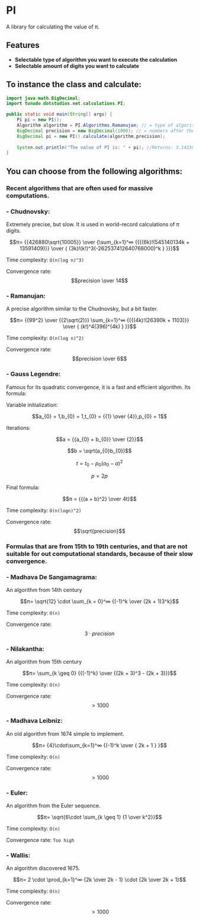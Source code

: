 # PI

A library for calculating the value of π.

## Features

- **Selectable type of algorithm you want to execute the calculation**
- **Selectable amount of digits you want to calculate**

## To instance the class and calculate:
```java
import java.math.BigDecimal;
import tunudo.dotstudios.net.calculations.PI;

public static void main(String[] args) {
    Pi pi = new PI();
    Algorithm algorithm = PI.Algorithms.Ramanujan; // = type of algorithm you want to make the calculation with;
    BigDecimal precision = new BigDecimal(1000); // = numbers after the decimal point you want;
    BigDecimal pi = new PI().calculate(algorithm,precision);
    
    System.out.println("The value of PI is: " + pi); //Returns: 3.1415926535
}
```

## You can choose from the following algorithms:
### Recent algorithms that are often used for massive computations.
### - Chudnovsky:

Extremely precise, but slow. It is used in world-record calculations of π digits.

$$π= {{426880\sqrt{10005}} \over {\sum_{k=1}^∞ {{{(6k)!(545140134k + 13591409)}} \over { (3k)!(k!)^3(-262537412640768000)^k } }}}$$

Time complexity: `O(n(log n)^3)`

Convergence rate: $$precision \over 14$$

### - Ramanujan:

A precise algorithm similar to the Chudnovsky, but a bit faster.

$$π= {{99^2} \over {{2\sqrt(2)}} \sum_{k=1}^∞ {{{(4k)!(26390k + 1103)}} \over { (k!)^4(396)^(4k) } }}$$

Time complexity: `O(n(log n)^2)`

Convergence rate: $$precision \over 6$$

### - Gauss Legendre:
Famous for its quadratic convergence, it is a fast and efficient algorithm.
Its formula:

Variable initialization:

$$a_{0} = 1,b_{0} = 1,t_{0} = {{1} \over {4}},p_{0} = 1$$

Iterations:

$$a = {{a_{0} + b_{0}} \over {2}}$$

$$b = \sqrt(a_{0}b_{0})$$

$$t = t_{0} - p_{0}(a_{0} - a)^2$$

$$p = 2p$$

Final formula:

$$π = {{(a + b)^2} \over 4t}$$

Time complexity: `O(n(logn)^2)`

Convergence rate: $$\sqrt{precision}$$
### Formulas that are from 15th to 19th centuries, and that are not suitable for out computational standards, because of their slow convergence.
### - Madhava De Sangamagrama:
An algorithm from 14th century

$$π= \sqrt{12} \cdot \sum_{k = 0}^∞ {(-1)^k \over (2k + 1)3^k}$$

Time complexity: `O(n)`

Convergence rate: $$3 \cdot precision$$
### - Nilakantha:
An algorithm from 15th century

$$π= \sum_{k \geq 0} {{(-1)^k} \over {(2k + 3)^3 - (2k + 3)}}$$

Time complexity: `O(n)`

Convergence rate: $$> 1000$$
### - Madhava Leibniz:
An old algorithm from 1674 simple to implement.

$$π= {4}\cdot\sum_{k=1}^∞ {(-1)^k \over { 2k + 1 } }$$

Time complexity: `O(n)`

Convergence rate: $$> 1000$$
### - Euler:
An algorithm from the Euler sequence.

$$π= \sqrt{6\cdot \sum_{k \geq 1} {1 \over k^2}}$$

Time complexity: `O(n)`

Convergence rate: `Too high`
### - Wallis:
An algorithm discovered 1675.

$$π= 2 \cdot \prod_{k=1}^∞ {2k \over 2k - 1} \cdot {2k \over 2k + 1}$$

Time complexity: `O(n)`

Convergence rate: $$> 1000$$